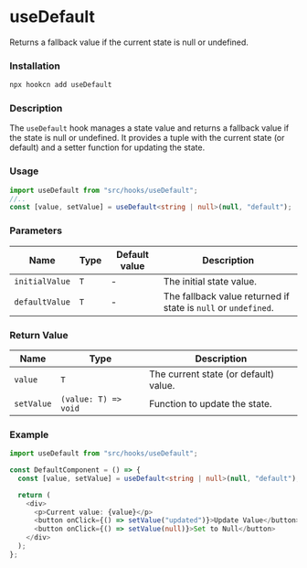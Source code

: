 # useDefault

Returns a fallback value if the current state is null or undefined.

### Installation

```bash
npx hookcn add useDefault
```

### Description

The `useDefault` hook manages a state value and returns a fallback value if the state is null or undefined. It provides a tuple with the current state (or default) and a setter function for updating the state.

### Usage

```typescript
import useDefault from "src/hooks/useDefault";
//..
const [value, setValue] = useDefault<string | null>(null, "default");
```

### Parameters

| Name           | Type | Default value | Description                                                    |
| -------------- | ---- | ------------- | -------------------------------------------------------------- |
| `initialValue` | `T`  | -             | The initial state value.                                       |
| `defaultValue` | `T`  | -             | The fallback value returned if state is `null` or `undefined`. |

### Return Value

| Name       | Type                 | Description                           |
| ---------- | -------------------- | ------------------------------------- |
| `value`    | `T`                  | The current state (or default) value. |
| `setValue` | `(value: T) => void` | Function to update the state.         |

### Example

```typescript
import useDefault from "src/hooks/useDefault";

const DefaultComponent = () => {
  const [value, setValue] = useDefault<string | null>(null, "default");

  return (
    <div>
      <p>Current value: {value}</p>
      <button onClick={() => setValue("updated")}>Update Value</button>
      <button onClick={() => setValue(null)}>Set to Null</button>
    </div>
  );
};
```
